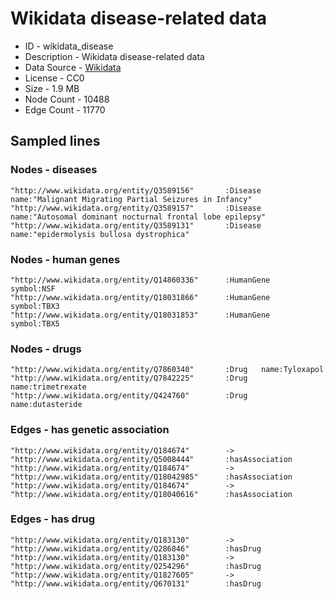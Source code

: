 # Wikidata disease-related data

* ID - wikidata_disease
* Description - Wikidata disease-related data
* Data Source - [Wikidata](https://www.wikidata.org/wiki/Wikidata:Main_Page)
* License - CC0
* Size - 1.9 MB
* Node Count - 10488
* Edge Count - 11770

## Sampled lines

### Nodes - diseases
```
"http://www.wikidata.org/entity/Q3589156"       :Disease        name:"Malignant Migrating Partial Seizures in Infancy"
"http://www.wikidata.org/entity/Q3589157"       :Disease        name:"Autosomal dominant nocturnal frontal lobe epilepsy"
"http://www.wikidata.org/entity/Q3589131"       :Disease        name:"epidermolysis bullosa dystrophica"
```

### Nodes - human genes
```
"http://www.wikidata.org/entity/Q14860336"      :HumanGene      symbol:NSF
"http://www.wikidata.org/entity/Q18031866"      :HumanGene      symbol:TBX3
"http://www.wikidata.org/entity/Q18031853"      :HumanGene      symbol:TBX5
```

### Nodes - drugs
```
"http://www.wikidata.org/entity/Q7860340"       :Drug   name:Tyloxapol
"http://www.wikidata.org/entity/Q7842225"       :Drug   name:trimetrexate
"http://www.wikidata.org/entity/Q424760"        :Drug   name:dutasteride
```

### Edges - has genetic association
```
"http://www.wikidata.org/entity/Q184674"        ->      "http://www.wikidata.org/entity/Q5008444"       :hasAssociation
"http://www.wikidata.org/entity/Q184674"        ->      "http://www.wikidata.org/entity/Q18042985"      :hasAssociation
"http://www.wikidata.org/entity/Q184674"        ->      "http://www.wikidata.org/entity/Q18040616"      :hasAssociation
```

### Edges - has drug
```
"http://www.wikidata.org/entity/Q183130"        ->      "http://www.wikidata.org/entity/Q286846"        :hasDrug
"http://www.wikidata.org/entity/Q183130"        ->      "http://www.wikidata.org/entity/Q254296"        :hasDrug
"http://www.wikidata.org/entity/Q1827605"       ->      "http://www.wikidata.org/entity/Q670131"        :hasDrug
```
